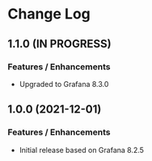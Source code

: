 # Change Log

## 1.1.0 (IN PROGRESS)

### Features / Enhancements

- Upgraded to Grafana 8.3.0

## 1.0.0 (2021-12-01)

### Features / Enhancements

- Initial release based on Grafana 8.2.5
